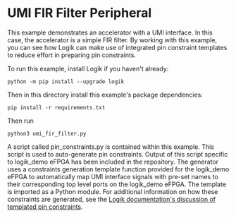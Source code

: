 # UMI FIR Filter Peripheral

This example demonstrates an accelerator with a UMI interface.  In this case, the accelerator is a simple FIR filter.  By working with this example, you can see how Logik can make use of integrated pin constraint templates to reduce effort in preparing pin constraints.

To run this example, install Logik if you haven't already:

```console
python -m pip install --upgrade logik
```

Then in this directory install this example's package dependencies:

```console
pip install -r requirements.txt
```

Then run

```
python3 umi_fir_filter.py
```

A script called pin_constraints.py is contained within this example.  This script is used to auto-generate pin constraints.  Output of this script specific to logik_demo eFPGA has been included in the repository.  The generator uses a constraints generation template function provided for the logik_demo eFPGA to automatically map UMI interface signals with pre-set names to their corresponding top level ports on the logik_demo eFPGA.  The template is imported as a Python module.  For additional information on how these constraints are generated, see the [Logik documentation's discussion of templated pin constraints](https://logik.readthedocs.io/en/latest/template_constraints.html).

